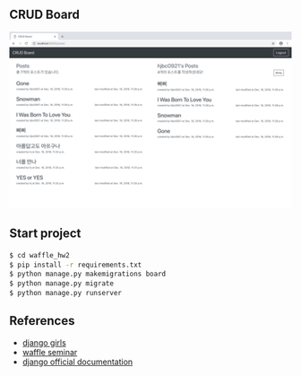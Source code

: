 ## CRUD Board
![capture](/assets/capture.png)

## Start project
```bash
$ cd waffle_hw2
$ pip install -r requirements.txt
$ python manage.py makemigrations board
$ python manage.py migrate
$ python manage.py runserver
```

## References
* [django girls](https://tutorial.djangogirls.org/ko/django_start_project/)
* [waffle seminar](https://waffle-skile.github.io/lecture/3/)
* [django official documentation]()